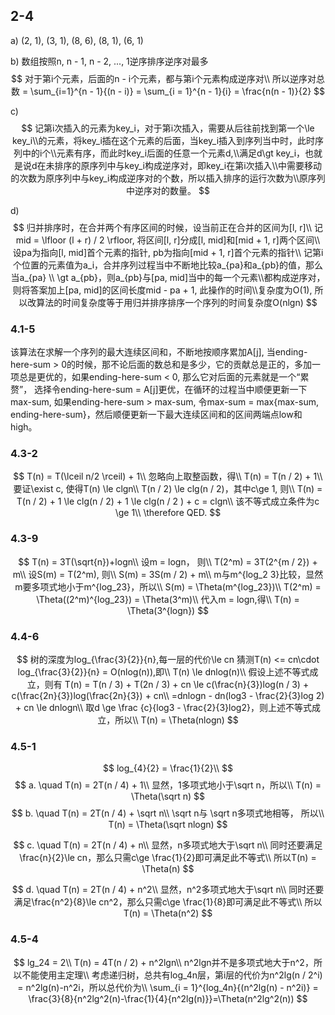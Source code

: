 ## 2-4
a) (2, 1), (3, 1), (8, 6), (8, 1), (6, 1)

b) 数组按照n, n - 1, n - 2, ..., 1逆序排序逆序对最多
$$
对于第i个元素，后面的n - i个元素，都与第i个元素构成逆序对\\
所以逆序对总数 = \sum_{i=1}^{n - 1}{(n - i)} = \sum_{i = 1}^{n - 1}{i} = \frac{n(n - 1)}{2}
$$

c)
$$
记第i次插入的元素为key_i，对于第i次插入，需要从后往前找到第一个\le key_i\\的元素，将key_i插在这个元素的后面，当key_i插入到序列当中时，此时序列中的i个\\元素有序，而此时key_i后面的任意一个元素d,\\满足d\gt key_i，也就是说d在未排序的原序列中与key_i构成逆序对，即key_i在第i次插入\\中需要移动的次数为原序列中与key_i构成逆序对的个数，所以插入排序的运行次数为\\原序列中逆序对的数量。
$$

d) 
$$
归并排序时，在合并两个有序区间的时候，设当前正在合并的区间为[l, r]\\
记mid = \lfloor (l + r) / 2 \rfloor, 将区间[l, r]分成[l, mid]和[mid + 1, r]两个区间\\
设pa为指向[l, mid]首个元素的指针, pb为指向[mid + 1, r]首个元素的指针\\
记第i个位置的元素值为a_i，合并序列过程当中不断地比较a_{pa}和a_{pb}的值，那么当a_{pa} \\ \gt a_{pb}，则a_{pb}与[pa, mid]当中的每一个元素\\都构成逆序对，则将答案加上[pa, mid]的区间长度mid - pa + 1, 此操作的时间\\复杂度为O(1), 所以改算法的时间复杂度等于用归并排序排序一个序列的时间复杂度O(nlgn)
$$

### 4.1-5
该算法在求解一个序列的最大连续区间和，不断地按顺序累加A[j], 当ending-here-sum > 0的时候，那不论后面的数总和是多少，它的贡献总是正的，多加一项总是更优的，如果ending-here-sum < 0, 那么它对后面的元素就是一个“累赘”， 选择令ending-here-sum = A[j]更优，在循环的过程当中顺便更新一下max-sum, 如果ending-here-sum > max-sum, 令max-sum = max{max-sum, ending-here-sum}，然后顺便更新一下最大连续区间和的区间两端点low和high。

### 4.3-2
$$
T(n) = T(\lceil n/2 \rceil) + 1\\
忽略向上取整函数，得\\
T(n) = T(n / 2) + 1\\
要证\exist c, 使得T(n) \le clgn\\
T(n / 2) \le clg(n / 2)，其中c\ge 1, 则\\
T(n) = T(n / 2) + 1 \le clg(n / 2) + 1 \le clg(n / 2 ) + c = clgn\\
该不等式成立条件为c \ge 1\\
\therefore QED.
$$

### 4.3-9
$$
T(n) = 3T(\sqrt{n})+logn\\
设m = logn， 则\\
T(2^m) = 3T(2^{m / 2}) + m\\
设S(m) = T(2^m), 则\\
S(m) = 3S(m / 2) + m\\
m与m^{log_2 3}比较，显然m要多项式地小于m^{log_23}，所以\\
S(m) = \Theta(m^{log_23})\\
T(2^m) = \Theta((2^m)^{log_23}) = \Theta(3^m)\\
代入m = logn,得\\
T(n) = \Theta(3^{logn})
$$

### 4.4-6
$$
树的深度为log_{\frac{3}{2}}{n},每一层的代价\le cn
猜测T(n) <= cn\cdot log_{\frac{3}{2}}{n} =  O(nlog(n)),即\\
T(n) \le dnlog(n)\\
假设上述不等式成立，则有
T(n) = T(n / 3) + T(2n / 3) + cn \le c(\frac{n}{3})log(n / 3) + c(\frac{2n}{3})log(\frac{2n}{3}) + cn\\
=dnlogn - dn(log3 - \frac{2}{3}log 2) + cn \le dnlogn\\
取d \ge \frac {c}{log3 - \frac{2}{3}log2}，则上述不等式成立，所以\\
T(n) = \Theta(nlogn)
$$

### 4.5-1
$$
log_{4}{2} = \frac{1}{2}\\
$$
$$
a. \quad T(n) = 2T(n / 4) + 1\\
显然，1多项式地小于\sqrt n，所以\\
T(n) = \Theta(\sqrt n)
$$
$$
b. \quad T(n) = 2T(n / 4) + \sqrt n\\
\sqrt n与 \sqrt n多项式地相等， 所以\\
T(n) = \Theta(\sqrt nlogn)
$$

$$
c. \quad T(n) = 2T(n / 4) + n\\
显然，n多项式地大于\sqrt n\\
同时还要满足\frac{n}{2}\le cn，那么只需c\ge \frac{1}{2}即可满足此不等式\\
所以T(n) = \Theta(n)
$$

$$
d. \quad T(n) = 2T(n / 4) + n^2\\
显然，n^2多项式地大于\sqrt n\\
同时还要满足\frac{n^2}{8}\le cn^2，那么只需c\ge \frac{1}{8}即可满足此不等式\\
所以T(n) = \Theta(n^2)
$$

### 4.5-4
$$
lg_24 = 2\\
T(n) = 4T(n / 2) + n^2lgn\\
n^2lgn并不是多项式地大于n^2，所以不能使用主定理\\
考虑递归树，总共有log_4n层，第i层的代价为n^2lg(n / 2^i) = n^2lg(n)-n^2i，所以总代价为\\
\sum_{i = 1}^{log_4n}{(n^2lg(n) - n^2i)} = \frac{3}{8}{n^2lg^2(n)-\frac{1}{4}{n^2lg(n)}}=\Theta(n^2lg^2(n))
$$